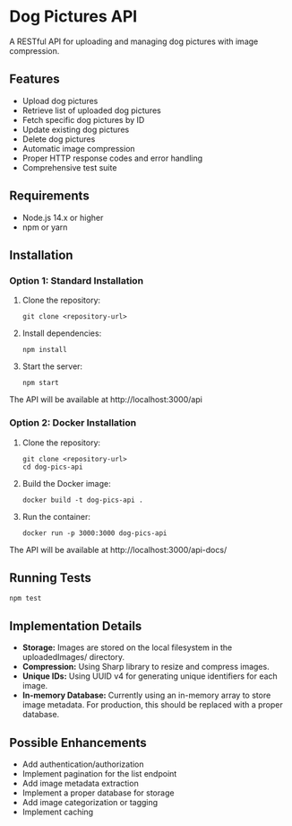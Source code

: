 # Dog Pictures API

A RESTful API for uploading and managing dog pictures with image compression.

## Features

- Upload dog pictures
- Retrieve list of uploaded dog pictures
- Fetch specific dog pictures by ID
- Update existing dog pictures
- Delete dog pictures
- Automatic image compression
- Proper HTTP response codes and error handling
- Comprehensive test suite

## Requirements

- Node.js 14.x or higher
- npm or yarn

## Installation

### Option 1: Standard Installation

1. Clone the repository:
   ```
   git clone <repository-url>
   ```

2. Install dependencies:
   ```
   npm install
   ```

3. Start the server:
   ```
   npm start
   ```

The API will be available at http://localhost:3000/api

### Option 2: Docker Installation

1. Clone the repository:
   ```
   git clone <repository-url>
   cd dog-pics-api
   ```

2. Build the Docker image:
   ```
   docker build -t dog-pics-api .
   ```

3. Run the container:
   ```
   docker run -p 3000:3000 dog-pics-api
   ```

The API will be available at http://localhost:3000/api-docs/

## Running Tests

```
npm test
```


## Implementation Details

- **Storage:** Images are stored on the local filesystem in the uploadedImages/ directory.
- **Compression:** Using Sharp library to resize and compress images.
- **Unique IDs:** Using UUID v4 for generating unique identifiers for each image.
- **In-memory Database:** Currently using an in-memory array to store image metadata. For production, this should be replaced with a proper database.

## Possible Enhancements

- Add authentication/authorization
- Implement pagination for the list endpoint
- Add image metadata extraction
- Implement a proper database for storage
- Add image categorization or tagging
- Implement caching
